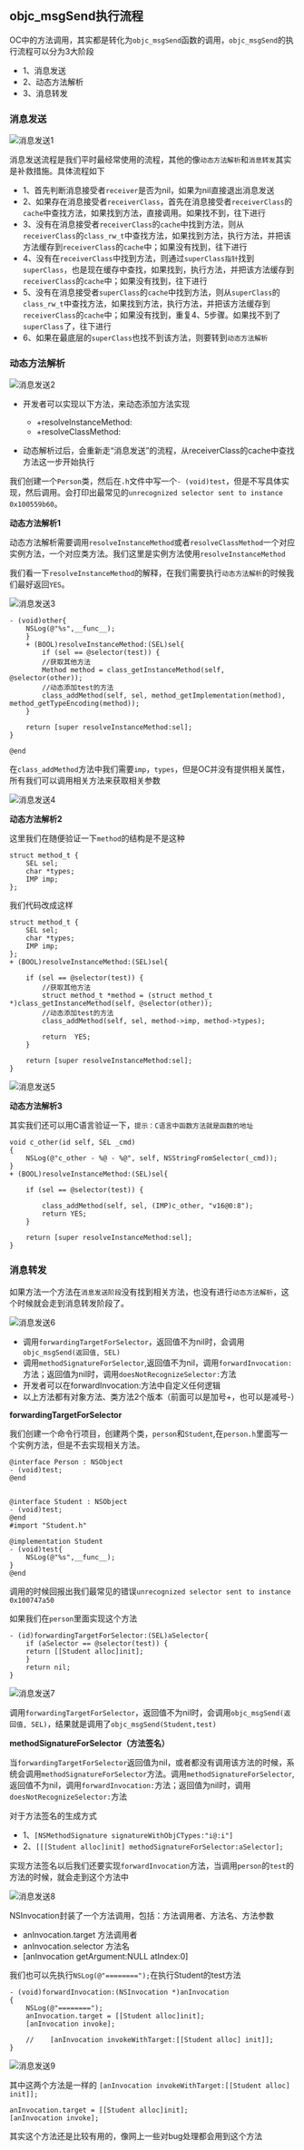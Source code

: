 ## objc_msgSend执行流程 

OC中的方法调用，其实都是转化为`objc_msgSend`函数的调用，`objc_msgSend`的执行流程可以分为3大阶段
- 1、消息发送
- 2、动态方法解析
- 3、消息转发


### 消息发送

![消息发送1](https://github.com/SunshineBrother/JHBlog/blob/master/iOS知识点/iOS底层/RunTime/消息发送1.png)

消息发送流程是我们平时最经常使用的流程，其他的像`动态方法解析`和`消息转发`其实是补救措施。具体流程如下
- 1、首先判断消息接受者`receiver`是否为nil，如果为nil直接退出消息发送
- 2、如果存在消息接受者`receiverClass`，首先在消息接受者`receiverClass`的`cache`中查找方法，如果找到方法，直接调用。如果找不到，往下进行
- 3、没有在消息接受者`receiverClass`的`cache`中找到方法，则从`receiverClass`的`class_rw_t`中查找方法，如果找到方法，执行方法，并把该方法缓存到`receiverClass`的`cache`中；如果没有找到，往下进行
- 4、没有在`receiverClass`中找到方法，则通过`superClass指针`找到`superClass`，也是现在缓存中查找，如果找到，执行方法，并把该方法缓存到`receiverClass`的`cache`中；如果没有找到，往下进行
- 5、没有在消息接受者`superClass`的`cache`中找到方法，则从`superClass`的`class_rw_t`中查找方法，如果找到方法，执行方法，并把该方法缓存到`receiverClass`的`cache`中；如果没有找到，重复4、5步骤。如果找不到了`superClass`了，往下进行
- 6、如果在最底层的`superClass`也找不到该方法，则要转到`动态方法解析`


### 动态方法解析

![消息发送2](https://github.com/SunshineBrother/JHBlog/blob/master/iOS知识点/iOS底层/RunTime/消息发送2.png)

- 开发者可以实现以下方法，来动态添加方法实现
    - +resolveInstanceMethod:
    - +resolveClassMethod:
    
- 动态解析过后，会重新走“消息发送”的流程，从receiverClass的cache中查找方法这一步开始执行

我们创建一个`Person`类，然后在`.h`文件中写一个`- (void)test`，但是不写具体实现，然后调用。会打印出最常见的`unrecognized selector sent to instance 0x100559b60`。

**动态方法解析1**

动态方法解析需要调用`resolveInstanceMethod`或者`resolveClassMethod`一个对应实例方法，一个对应类方法。我们这里是实例方法使用`resolveInstanceMethod`

我们看一下`resolveInstanceMethod`的解释，在我们需要执行`动态方法解析`的时候我们最好返回`YES`。

![消息发送3](https://github.com/SunshineBrother/JHBlog/blob/master/iOS知识点/iOS底层/RunTime/消息发送3.png)

```
- (void)other{
	NSLog(@"%s",__func__);
	}
	+ (BOOL)resolveInstanceMethod:(SEL)sel{
		if (sel == @selector(test)) {
		//获取其他方法
		Method method = class_getInstanceMethod(self, @selector(other));
		//动态添加test的方法
		class_addMethod(self, sel, method_getImplementation(method), method_getTypeEncoding(method));
	}

	return [super resolveInstanceMethod:sel];
}

@end
```

 在`class_addMethod`方法中我们需要`imp`，`types`，但是OC并没有提供相关属性，所有我们可以调用相关方法来获取相关参数
 
 ![消息发送4](https://github.com/SunshineBrother/JHBlog/blob/master/iOS知识点/iOS底层/RunTime/消息发送4.png)


**动态方法解析2**

这里我们在随便验证一下`method`的结构是不是这种
```
struct method_t {
	SEL sel;
	char *types;
	IMP imp;
};
```
我们代码改成这样
```
struct method_t {
	SEL sel;
	char *types;
	IMP imp;
};
+ (BOOL)resolveInstanceMethod:(SEL)sel{

	if (sel == @selector(test)) {
		//获取其他方法
		struct method_t *method = (struct method_t *)class_getInstanceMethod(self, @selector(other));
		//动态添加test的方法
		class_addMethod(self, sel, method->imp, method->types);

		return  YES;
	}

	return [super resolveInstanceMethod:sel];
}
```

 ![消息发送5](https://github.com/SunshineBrother/JHBlog/blob/master/iOS知识点/iOS底层/RunTime/消息发送5.png)


**动态方法解析3**

其实我们还可以用C语言验证一下，`提示：C语言中函数方法就是函数的地址`

```
void c_other(id self, SEL _cmd)
{
	NSLog(@"c_other - %@ - %@", self, NSStringFromSelector(_cmd));
}
+ (BOOL)resolveInstanceMethod:(SEL)sel{

	if (sel == @selector(test)) {

		class_addMethod(self, sel, (IMP)c_other, "v16@0:8");
		return YES;
	}

	return [super resolveInstanceMethod:sel];
}

```


### 消息转发

如果方法一个方法在`消息发送阶段`没有找到相关方法，也没有进行`动态方法解析`，这个时候就会走到消息转发阶段了。

 ![消息发送6](https://github.com/SunshineBrother/JHBlog/blob/master/iOS知识点/iOS底层/RunTime/消息发送6.png)


- 调用`forwardingTargetForSelector`，返回值不为nil时，会调用`objc_msgSend(返回值, SEL)`
- 调用`methodSignatureForSelector`,返回值不为nil，调用`forwardInvocation:`方法；返回值为nil时，调用`doesNotRecognizeSelector:`方法
- 开发者可以在forwardInvocation:方法中自定义任何逻辑
- 以上方法都有对象方法、类方法2个版本（前面可以是加号+，也可以是减号-）

**forwardingTargetForSelector**

我们创建一个命令行项目，创建两个类，`person`和`Student`,在`person.h`里面写一个实例方法，但是不去实现相关方法。

```
@interface Person : NSObject
- (void)test;
@end


@interface Student : NSObject
- (void)test;
@end
#import "Student.h"

@implementation Student
- (void)test{
	NSLog(@"%s",__func__);
}
@end
```
调用的时候回报出我们最常见的错误`unrecognized selector sent to instance 0x100747a50`

如果我们在`person`里面实现这个方法
```
- (id)forwardingTargetForSelector:(SEL)aSelector{
	if (aSelector == @selector(test)) {
	return [[Student alloc]init];
	}
	return nil;
}
```
 
 ![消息发送7](https://github.com/SunshineBrother/JHBlog/blob/master/iOS知识点/iOS底层/RunTime/消息发送7.png)

调用`forwardingTargetForSelector`，返回值不为nil时，会调用`objc_msgSend(返回值, SEL)`，结果就是调用了`objc_msgSend(Student,test)`



**methodSignatureForSelector（方法签名）**

当`forwardingTargetForSelector`返回值为nil，或者都没有调用该方法的时候，系统会调用`methodSignatureForSelector`方法。调用`methodSignatureForSelector`,返回值不为nil，调用`forwardInvocation:`方法；返回值为nil时，调用`doesNotRecognizeSelector:`方法

对于方法签名的生成方式
- 1、`[NSMethodSignature signatureWithObjCTypes:"i@:i"]`
- 2、`[[[Student alloc]init] methodSignatureForSelector:aSelector];`

 实现方法签名以后我们还要实现`forwardInvocation`方法，当调用`person`的`test`的方法的时候，就会走到这个方法中
 
  ![消息发送8](https://github.com/SunshineBrother/JHBlog/blob/master/iOS知识点/iOS底层/RunTime/消息发送8.png)
 
 NSInvocation封装了一个方法调用，包括：方法调用者、方法名、方法参数
 - anInvocation.target 方法调用者
 - anInvocation.selector 方法名
 - [anInvocation getArgument:NULL atIndex:0]

 我们也可以先执行`NSLog(@"========");`在执行Student的test方法
 ```
 - (void)forwardInvocation:(NSInvocation *)anInvocation
 {
	 NSLog(@"========");
	 anInvocation.target = [[Student alloc]init];
	 [anInvocation invoke];
	 
	 //    [anInvocation invokeWithTarget:[[Student alloc] init]];
 }
 ```
  ![消息发送9](https://github.com/SunshineBrother/JHBlog/blob/master/iOS知识点/iOS底层/RunTime/消息发送9.png)
 
其中这两个方法是一样的
`[anInvocation invokeWithTarget:[[Student alloc] init]];`

```
anInvocation.target = [[Student alloc]init];
[anInvocation invoke];
```


其实这个方法还是比较有用的，像网上一些对bug处理都会用到这个方法






















